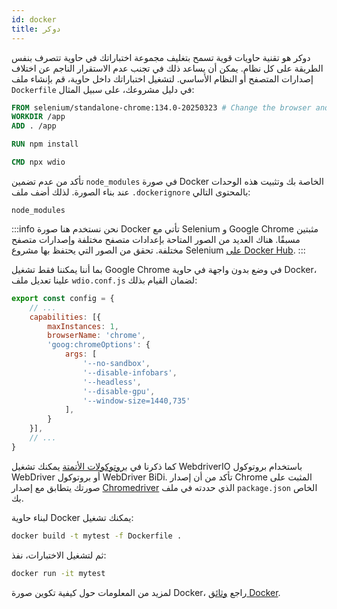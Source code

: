 ```yaml
---
id: docker
title: دوكر
---
```


دوكر هو تقنية حاويات قوية تسمح بتغليف مجموعة اختباراتك في حاوية تتصرف بنفس الطريقة على كل نظام. يمكن أن يساعد ذلك في تجنب عدم الاستقرار الناجم عن اختلاف إصدارات المتصفح أو النظام الأساسي. لتشغيل اختباراتك داخل حاوية، قم بإنشاء ملف `Dockerfile` في دليل مشروعك، على سبيل المثال:

```Dockerfile
FROM selenium/standalone-chrome:134.0-20250323 # Change the browser and version according to your needs
WORKDIR /app
ADD . /app

RUN npm install

CMD npx wdio
```

تأكد من عدم تضمين `node_modules` في صورة Docker الخاصة بك وتثبيت هذه الوحدات عند بناء الصورة. لذلك أضف ملف `.dockerignore` بالمحتوى التالي:

```
node_modules
```

:::info
نحن نستخدم هنا صورة Docker تأتي مع Selenium و Google Chrome مثبتين مسبقًا. هناك العديد من الصور المتاحة بإعدادات متصفح مختلفة وإصدارات متصفح مختلفة. تحقق من الصور التي يحتفظ بها مشروع Selenium [على Docker Hub](https://hub.docker.com/u/selenium).
:::

بما أننا يمكننا فقط تشغيل Google Chrome في وضع بدون واجهة في حاوية Docker، علينا تعديل ملف `wdio.conf.js` لضمان القيام بذلك:

```js title="wdio.conf.js"
export const config = {
    // ...
    capabilities: [{
        maxInstances: 1,
        browserName: 'chrome',
        'goog:chromeOptions': {
            args: [
                '--no-sandbox',
                '--disable-infobars',
                '--headless',
                '--disable-gpu',
                '--window-size=1440,735'
            ],
        }
    }],
    // ...
}
```

كما ذكرنا في [بروتوكولات الأتمتة](/docs/automationProtocols) يمكنك تشغيل WebdriverIO باستخدام بروتوكول WebDriver أو بروتوكول WebDriver BiDi. تأكد من أن إصدار Chrome المثبت على صورتك يتطابق مع إصدار [Chromedriver](https://www.npmjs.com/package/chromedriver) الذي حددته في ملف `package.json` الخاص بك.

لبناء حاوية Docker يمكنك تشغيل:

```sh
docker build -t mytest -f Dockerfile .
```

ثم لتشغيل الاختبارات، نفذ:

```sh
docker run -it mytest
```

لمزيد من المعلومات حول كيفية تكوين صورة Docker، راجع [وثائق Docker](https://docs.docker.com/).